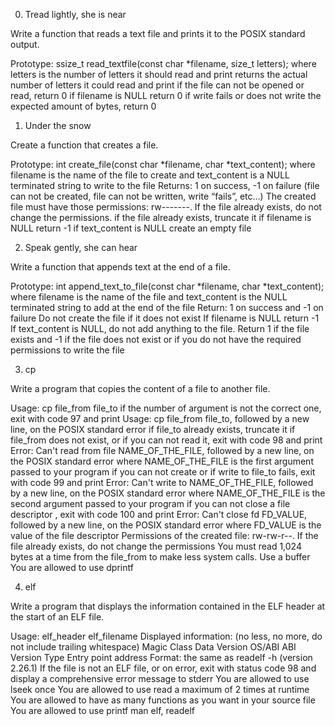 0. Tread lightly, she is near

Write a function that reads a text file and prints it to the POSIX standard output.

Prototype: ssize_t read_textfile(const char *filename, size_t letters);
where letters is the number of letters it should read and print
returns the actual number of letters it could read and print
if the file can not be opened or read, return 0
if filename is NULL return 0
if write fails or does not write the expected amount of bytes, return 0

1. Under the snow

Create a function that creates a file.

Prototype: int create_file(const char *filename, char *text_content);
where filename is the name of the file to create and text_content is a NULL terminated string to write to the file
Returns: 1 on success, -1 on failure (file can not be created, file can not be written, write “fails”, etc…)
The created file must have those permissions: rw-------. If the file already exists, do not change the permissions.
if the file already exists, truncate it
if filename is NULL return -1
if text_content is NULL create an empty file

2. Speak gently, she can hear

Write a function that appends text at the end of a file.

Prototype: int append_text_to_file(const char *filename, char *text_content);
where filename is the name of the file and text_content is the NULL terminated string to add at the end of the file
Return: 1 on success and -1 on failure
Do not create the file if it does not exist
If filename is NULL return -1
If text_content is NULL, do not add anything to the file. Return 1 if the file exists and -1 if the file does not exist or if you do not have the required permissions to write the file

3. cp

Write a program that copies the content of a file to another file.

Usage: cp file_from file_to
if the number of argument is not the correct one, exit with code 97 and print Usage: cp file_from file_to, followed by a new line, on the POSIX standard error
if file_to already exists, truncate it
if file_from does not exist, or if you can not read it, exit with code 98 and print Error: Can't read from file NAME_OF_THE_FILE, followed by a new line, on the POSIX standard error
where NAME_OF_THE_FILE is the first argument passed to your program
if you can not create or if write to file_to fails, exit with code 99 and print Error: Can't write to NAME_OF_THE_FILE, followed by a new line, on the POSIX standard error
where NAME_OF_THE_FILE is the second argument passed to your program
if you can not close a file descriptor , exit with code 100 and print Error: Can't close fd FD_VALUE, followed by a new line, on the POSIX standard error
where FD_VALUE is the value of the file descriptor
Permissions of the created file: rw-rw-r--. If the file already exists, do not change the permissions
You must read 1,024 bytes at a time from the file_from to make less system calls. Use a buffer
You are allowed to use dprintf

4. elf

Write a program that displays the information contained in the ELF header at the start of an ELF file.

Usage: elf_header elf_filename
Displayed information: (no less, no more, do not include trailing whitespace)
Magic
Class
Data
Version
OS/ABI
ABI Version
Type
Entry point address
Format: the same as readelf -h (version 2.26.1)
If the file is not an ELF file, or on error, exit with status code 98 and display a comprehensive error message to stderr
You are allowed to use lseek once
You are allowed to use read a maximum of 2 times at runtime
You are allowed to have as many functions as you want in your source file
You are allowed to use printf
man elf, readelf
